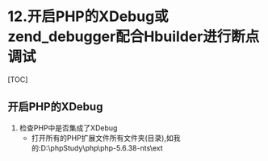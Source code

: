 # 12.开启PHP的XDebug或zend_debugger配合Hbuilder进行断点调试
[TOC]

## 开启PHP的XDebug
1. 检查PHP中是否集成了XDebug
    - 打开所有的PHP扩展文件所有文件夹(目录),如我的:D:\phpStudy\php\php-5.6.38-nts\ext 

